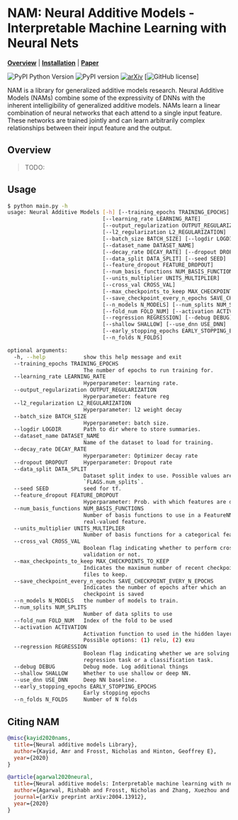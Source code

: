 # NAM: Neural Additive Models - Interpretable Machine Learning with Neural Nets

  **[Overview](#overview)**
| **[Installation](#installation)**
| **[Paper](https://arxiv.org/pdf/2004.13912.pdf)**

![PyPI Python Version](https://img.shields.io/pypi/pyversions/nam)
![PyPI version](https://badge.fury.io/py/nam.svg)
[![arXiv](https://img.shields.io/badge/arXiv-2004.13912-b31b1b.svg)](https://arxiv.org/abs/2004.13912)
[![GitHub license](https://img.shields.io/github/license/AmrMKayid/nam)]

NAM is a library for generalized additive models research.
Neural Additive Models (NAMs) combine some of the expressivity of DNNs with the inherent intelligibility of generalized additive models. NAMs learn a linear combination of neural networks that each attend to a single input feature. These networks are trained jointly and can learn arbitrarily complex relationships between their input feature and the output.

## Overview

> TODO:

## Usage

```bash
$ python main.py -h
usage: Neural Additive Models [-h] [--training_epochs TRAINING_EPOCHS]
                              [--learning_rate LEARNING_RATE]
                              [--output_regularization OUTPUT_REGULARIZATION]
                              [--l2_regularization L2_REGULARIZATION]
                              [--batch_size BATCH_SIZE] [--logdir LOGDIR]
                              [--dataset_name DATASET_NAME]
                              [--decay_rate DECAY_RATE] [--dropout DROPOUT]
                              [--data_split DATA_SPLIT] [--seed SEED]
                              [--feature_dropout FEATURE_DROPOUT]
                              [--num_basis_functions NUM_BASIS_FUNCTIONS]
                              [--units_multiplier UNITS_MULTIPLIER]
                              [--cross_val CROSS_VAL]
                              [--max_checkpoints_to_keep MAX_CHECKPOINTS_TO_KEEP]
                              [--save_checkpoint_every_n_epochs SAVE_CHECKPOINT_EVERY_N_EPOCHS]
                              [--n_models N_MODELS] [--num_splits NUM_SPLITS]
                              [--fold_num FOLD_NUM] [--activation ACTIVATION]
                              [--regression REGRESSION] [--debug DEBUG]
                              [--shallow SHALLOW] [--use_dnn USE_DNN]
                              [--early_stopping_epochs EARLY_STOPPING_EPOCHS]
                              [--n_folds N_FOLDS]

optional arguments:
  -h, --help            show this help message and exit
  --training_epochs TRAINING_EPOCHS
                        The number of epochs to run training for.
  --learning_rate LEARNING_RATE
                        Hyperparameter: learning rate.
  --output_regularization OUTPUT_REGULARIZATION
                        Hyperparameter: feature reg
  --l2_regularization L2_REGULARIZATION
                        Hyperparameter: l2 weight decay
  --batch_size BATCH_SIZE
                        Hyperparameter: batch size.
  --logdir LOGDIR       Path to dir where to store summaries.
  --dataset_name DATASET_NAME
                        Name of the dataset to load for training.
  --decay_rate DECAY_RATE
                        Hyperparameter: Optimizer decay rate
  --dropout DROPOUT     Hyperparameter: Dropout rate
  --data_split DATA_SPLIT
                        Dataset split index to use. Possible values are 1 to
                        `FLAGS.num_splits`.
  --seed SEED           seed for tf.
  --feature_dropout FEATURE_DROPOUT
                        Hyperparameter: Prob. with which features are dropped
  --num_basis_functions NUM_BASIS_FUNCTIONS
                        Number of basis functions to use in a FeatureNN for a
                        real-valued feature.
  --units_multiplier UNITS_MULTIPLIER
                        Number of basis functions for a categorical feature
  --cross_val CROSS_VAL
                        Boolean flag indicating whether to perform cross
                        validation or not.
  --max_checkpoints_to_keep MAX_CHECKPOINTS_TO_KEEP
                        Indicates the maximum number of recent checkpoint
                        files to keep.
  --save_checkpoint_every_n_epochs SAVE_CHECKPOINT_EVERY_N_EPOCHS
                        Indicates the number of epochs after which an
                        checkpoint is saved
  --n_models N_MODELS   the number of models to train.
  --num_splits NUM_SPLITS
                        Number of data splits to use
  --fold_num FOLD_NUM   Index of the fold to be used
  --activation ACTIVATION
                        Activation function to used in the hidden layer.
                        Possible options: (1) relu, (2) exu
  --regression REGRESSION
                        Boolean flag indicating whether we are solving a
                        regression task or a classification task.
  --debug DEBUG         Debug mode. Log additional things
  --shallow SHALLOW     Whether to use shallow or deep NN.
  --use_dnn USE_DNN     Deep NN baseline.
  --early_stopping_epochs EARLY_STOPPING_EPOCHS
                        Early stopping epochs
  --n_folds N_FOLDS     Number of N folds
```


## Citing NAM


```bibtex
@misc{kayid2020nams,
  title={Neural additive models Library},
  author={Kayid, Amr and Frosst, Nicholas and Hinton, Geoffrey E},
  year={2020}
}
```

```bibtex
@article{agarwal2020neural,
  title={Neural additive models: Interpretable machine learning with neural nets},
  author={Agarwal, Rishabh and Frosst, Nicholas and Zhang, Xuezhou and Caruana, Rich and Hinton, Geoffrey E},
  journal={arXiv preprint arXiv:2004.13912},
  year={2020}
}
```
